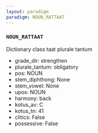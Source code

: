 ```yaml
---
layout: paradigm
paradigm: NOUN_RATTAAT
---
```

### ` NOUN_RATTAAT `

Dictionary class taat plurale tantum
* grade_dir: strengthen
* plurale_tantum: obligatory
* pos: NOUN
* stem_diphthong: None
* stem_vowel: None
* upos: NOUN
* harmony: back
* kotus_av: C
* kotus_tn: 41
* clitics: False
* possessive: False
